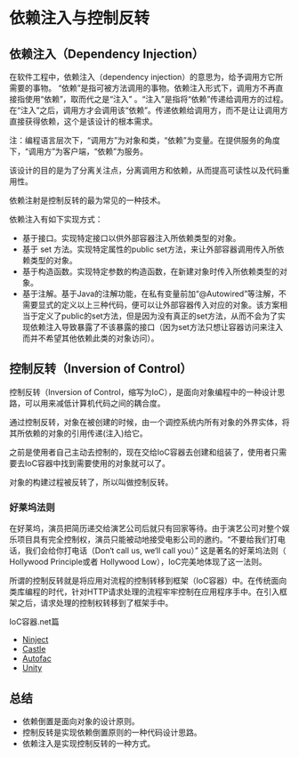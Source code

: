 # 依赖注入与控制反转

## 依赖注入（Dependency Injection）

在软件工程中，依赖注入（dependency injection）的意思为，给予调用方它所需要的事物。 “依赖”是指可被方法调用的事物。依赖注入形式下，调用方不再直接指使用“依赖”，取而代之是“注入” 。“注入”是指将“依赖”传递给调用方的过程。在“注入”之后，调用方才会调用该“依赖”。传递依赖给调用方，而不是让让调用方直接获得依赖，这个是该设计的根本需求。

注：编程语言层次下，“调用方”为对象和类，“依赖”为变量。在提供服务的角度下，“调用方”为客户端，“依赖”为服务。

该设计的目的是为了分离关注点，分离调用方和依赖，从而提高可读性以及代码重用性。

依赖注射是控制反转的最为常见的一种技术。

依赖注入有如下实现方式：
- 基于接口。实现特定接口以供外部容器注入所依赖类型的对象。
- 基于 set 方法。实现特定属性的public set方法，来让外部容器调用传入所依赖类型的对象。
- 基于构造函数。实现特定参数的构造函数，在新建对象时传入所依赖类型的对象。
- 基于注解。基于Java的注解功能，在私有变量前加“@Autowired”等注解，不需要显式的定义以上三种代码，便可以让外部容器传入对应的对象。该方案相当于定义了public的set方法，但是因为没有真正的set方法，从而不会为了实现依赖注入导致暴露了不该暴露的接口（因为set方法只想让容器访问来注入而并不希望其他依赖此类的对象访问）。

## 控制反转（Inversion of Control）

控制反转（Inversion of Control，缩写为IoC），是面向对象编程中的一种设计思路，可以用来减低计算机代码之间的耦合度。

通过控制反转，对象在被创建的时候，由一个调控系统内所有对象的外界实体，将其所依赖的对象的引用传递(注入)给它。

之前是使用者自己主动去控制的，现在交给IoC容器去创建和组装了，使用者只需要去IoC容器中找到需要使用的对象就可以了。

对象的构建过程被反转了，所以叫做控制反转。

### 好莱坞法则
在好莱坞，演员把简历递交给演艺公司后就只有回家等待。由于演艺公司对整个娱乐项目具有完全控制权，演员只能被动地接受电影公司的邀约。“不要给我们打电话，我们会给你打电话（Don‘t call us, we‘ll call you）” 这是著名的好莱坞法则（ Hollywood Principle或者 Hollywood Low），IoC完美地体现了这一法则。

所谓的控制反转就是将应用对流程的控制转移到框架（IoC容器）中。在传统面向类库编程的时代，针对HTTP请求处理的流程牢牢控制在应用程序手中。在引入框架之后，请求处理的控制权转移到了框架手中。

IoC容器.net篇
- [Ninject](http://www.ninject.org/)
- [Castle](http://www.castleproject.org/)
- [Autofac](https://autofac.org/)
- [Unity](https://github.com/unitycontainer)

## 总结

- 依赖倒置是面向对象的设计原则。
- 控制反转是实现依赖倒置原则的一种代码设计思路。
- 依赖注入是实现控制反转的一种方式。

<!-- ![](../_images/oop/05.jpg) -->
